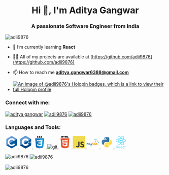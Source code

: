<h1 align="center">Hi 👋, I'm Aditya Gangwar</h1>
<h3 align="center">A passionate Software Engineer from India</h3>

<p align="left"> <img src="https://komarev.com/ghpvc/?username=adii9876&label=Profile%20views&color=0e75b6&style=flat" alt="adii9876" /> </p>

- 🌱 I’m currently learning **React**

- 👨‍💻 All of my projects are available at [https://github.com/adii9876](https://github.com/adii9876)

- 📫 How to reach me **aditya.gangwar6388@gmail.com**
- [![An image of @adii9876's Holopin badges, which is a link to view their full Holopin profile](https://holopin.me/adii9876)](https://holopin.io/@adii9876)

<h3 align="left">Connect with me:</h3>
<p align="left">
<a href="https://linkedin.com/in/aditya gangwar" target="blank"><img align="center" src="https://raw.githubusercontent.com/rahuldkjain/github-profile-readme-generator/master/src/images/icons/Social/linked-in-alt.svg" alt="aditya gangwar" height="30" width="40" /></a>
<a href="https://www.leetcode.com/adii9876" target="blank"><img align="center" src="https://raw.githubusercontent.com/rahuldkjain/github-profile-readme-generator/master/src/images/icons/Social/leet-code.svg" alt="adii9876" height="30" width="40" /></a>
<a href="https://auth.geeksforgeeks.org/user/adii9876" target="blank"><img align="center" src="https://raw.githubusercontent.com/rahuldkjain/github-profile-readme-generator/master/src/images/icons/Social/geeks-for-geeks.svg" alt="adii9876" height="30" width="40" /></a>
</p>

<h3 align="left">Languages and Tools:</h3>
<p align="left"> <a href="https://www.cprogramming.com/" target="_blank" rel="noreferrer"> <img src="https://raw.githubusercontent.com/devicons/devicon/master/icons/c/c-original.svg" alt="c" width="40" height="40"/> </a> <a href="https://www.w3schools.com/cpp/" target="_blank" rel="noreferrer"> <img src="https://raw.githubusercontent.com/devicons/devicon/master/icons/cplusplus/cplusplus-original.svg" alt="cplusplus" width="40" height="40"/> </a> <a href="https://www.w3schools.com/css/" target="_blank" rel="noreferrer"> <img src="https://raw.githubusercontent.com/devicons/devicon/master/icons/css3/css3-original-wordmark.svg" alt="css3" width="40" height="40"/> </a> <a href="https://git-scm.com/" target="_blank" rel="noreferrer"> <img src="https://www.vectorlogo.zone/logos/git-scm/git-scm-icon.svg" alt="git" width="40" height="40"/> </a> <a href="https://www.w3.org/html/" target="_blank" rel="noreferrer"> <img src="https://raw.githubusercontent.com/devicons/devicon/master/icons/html5/html5-original-wordmark.svg" alt="html5" width="40" height="40"/> </a> <a href="https://developer.mozilla.org/en-US/docs/Web/JavaScript" target="_blank" rel="noreferrer"> <img src="https://raw.githubusercontent.com/devicons/devicon/master/icons/javascript/javascript-original.svg" alt="javascript" width="40" height="40"/> </a> <a href="https://www.mysql.com/" target="_blank" rel="noreferrer"> <img src="https://raw.githubusercontent.com/devicons/devicon/master/icons/mysql/mysql-original-wordmark.svg" alt="mysql" width="40" height="40"/> </a> <a href="https://www.python.org" target="_blank" rel="noreferrer"> <img src="https://raw.githubusercontent.com/devicons/devicon/master/icons/python/python-original.svg" alt="python" width="40" height="40"/> </a> <a href="https://reactjs.org/" target="_blank" rel="noreferrer"> <img src="https://raw.githubusercontent.com/devicons/devicon/master/icons/react/react-original-wordmark.svg" alt="react" width="40" height="40"/> </a> </p>

<p><img align="left" src="https://github-readme-stats.vercel.app/api/top-langs?username=adii9876&show_icons=true&locale=en&layout=compact" alt="adii9876" /></p>

<p>&nbsp;<img align="center" src="https://github-readme-stats.vercel.app/api?username=adii9876&show_icons=true&locale=en" alt="adii9876" /></p>

<p><img align="center" src="https://github-readme-streak-stats.herokuapp.com/?user=adii9876&" alt="adii9876" /></p>
